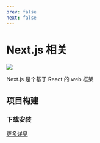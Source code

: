 ```yaml
---
prev: false
next: false
---
```


# Next.js 相关

![](/static/skill-images/next-js.webp)

Next.js 是个基于 React 的 web 框架

## 项目构建

### 下载安装

[更多详见](https://nextjs.org/docs/getting-started/installation)
